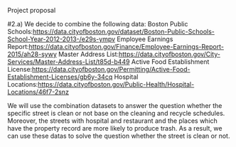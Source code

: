 Project proposal 

#2.a)
We decide to combine the following data:
  Boston Public Schools:<https://data.cityofboston.gov/dataset/Boston-Public-Schools-School-Year-2012-2013-/e29s-ympv>
  Employee Earnings Report:<https://data.cityofboston.gov/Finance/Employee-Earnings-Report-2015/ah28-sywy>
  Master Address List:<https://data.cityofboston.gov/City-Services/Master-Address-List/t85d-b449>
  Active Food Establishment License:<https://data.cityofboston.gov/Permitting/Active-Food-Establishment-Licenses/gb6y-34cq>
  Hospital Locations:<https://data.cityofboston.gov/Public-Health/Hospital-Locations/46f7-2snz>

We will use the combination datasets to answer the question whether the specific street is clean or not base on the cleaning and recycle schedules. Moreover, the streets with hospital and restaurant and the places which have the property record are more likely to produce trash. As a result, we can use these datas to solve the question whether the street is clean or not.


